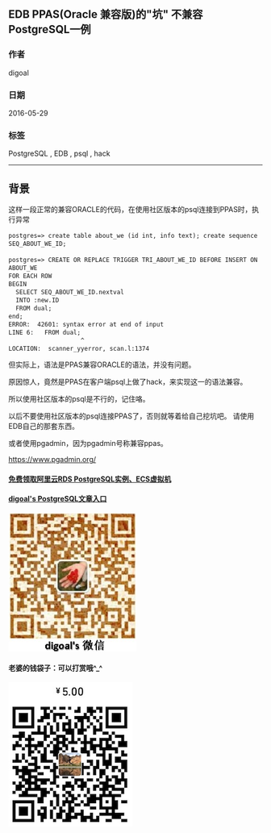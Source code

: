 ## EDB PPAS(Oracle 兼容版)的"坑" 不兼容PostgreSQL一例  
                                                                                                                                                                                               
### 作者                                                                                                                                                                                               
digoal                                                                                                                                                                                               
                                                                                                                                                                                               
### 日期                                                                                                                                                                                               
2016-05-29                                                                                                                                                                                        
                                                                                                                                                                                               
### 标签                                                                                                                                                                                               
PostgreSQL , EDB , psql , hack             
                                                                                                                                                                                               
----                                                                                                                                                                                               
                                                                                                                                                                                               
## 背景                                                                                   
这样一段正常的兼容ORACLE的代码，在使用社区版本的psql连接到PPAS时，执行异常  
  
```  
postgres=> create table about_we (id int, info text); create sequence SEQ_ABOUT_WE_ID;  
  
postgres=> CREATE OR REPLACE TRIGGER TRI_ABOUT_WE_ID BEFORE INSERT ON ABOUT_WE  
FOR EACH ROW  
BEGIN  
  SELECT SEQ_ABOUT_WE_ID.nextval  
  INTO :new.ID  
  FROM dual;    
end;  
ERROR:  42601: syntax error at end of input  
LINE 6:   FROM dual;  
                    ^  
LOCATION:  scanner_yyerror, scan.l:1374  
```  
  
但实际上，语法是PPAS兼容ORACLE的语法，并没有问题。  
  
原因惊人，竟然是PPAS在客户端psql上做了hack，来实现这一的语法兼容。  
  
所以使用社区版本的psql是不行的，记住咯。  
  
以后不要使用社区版本的psql连接PPAS了，否则就等着给自己挖坑吧。 请使用EDB自己的那套东西。  
  
或者使用pgadmin，因为pgadmin号称兼容ppas。  
  
https://www.pgadmin.org/  
  
  
  
  
  
  
  
  
  
  
  
  
  
#### [免费领取阿里云RDS PostgreSQL实例、ECS虚拟机](https://free.aliyun.com/ "57258f76c37864c6e6d23383d05714ea")
  
  
#### [digoal's PostgreSQL文章入口](https://github.com/digoal/blog/blob/master/README.md "22709685feb7cab07d30f30387f0a9ae")
  
  
![digoal's weixin](../pic/digoal_weixin.jpg "f7ad92eeba24523fd47a6e1a0e691b59")
  
  
#### 老婆的钱袋子：可以打赏哦^_^  
![wife's weixin ds](../pic/wife_weixin_ds.jpg "acd5cce1a143ef1d6931b1956457bc9f")
  
